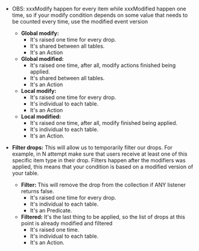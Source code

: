 * OBS: xxxModify happen for every item while xxxModified happen one time, so if your modify condition depends on some value that needs to be counted every time, use the modified event version

  * **Global modify:** 
    * It's raised one time for every drop.
    * It's shared between all tables. 
    * It's an Action<ModifyEventArgs>
  * **Global modified:** 
    * It's raised one time, after all, modify actions finished being applied.
    * It's shared between all tables. 
    * It's an Action<ModifiedEventArgs>
  * **Local modify:** 
    * It's raised one time for every drop.
    * It's individual to each table. 
    * It's an Action<ModifyEventArgs>
  * **Local modified:** 
    * It's raised one time, after all, modify finished being applied.
    * It's individual to each table. 
    * It's an Action<ModifiedEventArgs>.

* **Filter drops:** This will allow us to temporarily filter our drops. For example, in N attempt make sure that users receive at least one of this specific item type in their drop. Filters happen after the modifiers was applied, this means that your condition is based on a modified version of your table.

  * **Filter:** This will remove the drop from the collection if ANY listener returns false.
    * It's raised one time for every drop.
    * It's individual to each table. 
    * It's an Predicate<FilterEventArgs>. 
  * **Filtered:** It's the last thing to be applied, so the list of drops at this point is already modified and filtered
    * It's raised one time. 
    * It's individual to each table.
    * It's an Action<FilteredEventArgs>.